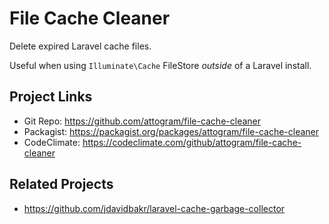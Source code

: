 # File Cache Cleaner

Delete expired Laravel cache files.

Useful when using `Illuminate\Cache` FileStore *outside* of a Laravel install.

## Project Links

* Git Repo: <https://github.com/attogram/file-cache-cleaner>
* Packagist: <https://packagist.org/packages/attogram/file-cache-cleaner>
* CodeClimate: <https://codeclimate.com/github/attogram/file-cache-cleaner>

## Related Projects

* <https://github.com/jdavidbakr/laravel-cache-garbage-collector>
